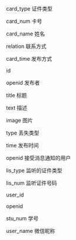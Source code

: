 card_type 证件类型

card_num 卡号

card_name 姓名

relation 联系方式

card_time  发布方式



id

openid 发布者

title 标题

text 描述

image 图片

type 丢失类型

time 发布时间



openid  接受消息通知的用户

lis_type 监听的证件类型

lis_num 监听证件号码



user_id

openid

stu_num   学号

user_name  微信昵称